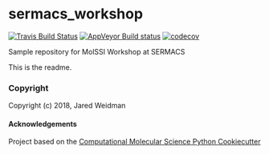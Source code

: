 sermacs_workshop
==============================
[//]: # (Badges)
[![Travis Build Status](https://travis-ci.org/REPLACE_WITH_OWNER_ACCOUNT/sermacs_workshop.png)](https://travis-ci.org/REPLACE_WITH_OWNER_ACCOUNT/sermacs_workshop)
[![AppVeyor Build status](https://ci.appveyor.com/api/projects/status/REPLACE_WITH_APPVEYOR_LINK/branch/master?svg=true)](https://ci.appveyor.com/project/REPLACE_WITH_OWNER_ACCOUNT/sermacs_workshop/branch/master)
[![codecov](https://codecov.io/gh/REPLACE_WITH_OWNER_ACCOUNT/sermacs_workshop/branch/master/graph/badge.svg)](https://codecov.io/gh/REPLACE_WITH_OWNER_ACCOUNT/sermacs_workshop/branch/master)

Sample repository for MolSSI Workshop at SERMACS

This is the readme.

### Copyright

Copyright (c) 2018, Jared Weidman


#### Acknowledgements
 
Project based on the 
[Computational Molecular Science Python Cookiecutter](https://github.com/molssi/cookiecutter-cms)
